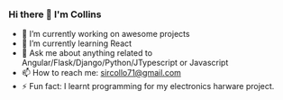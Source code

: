 ### Hi there 👋 I'm Collins
- 🔭 I’m currently working on awesome projects
- 🌱 I’m currently learning React
- 💬 Ask me about anything related to Angular/Flask/Django/Python/JTypescript or Javascript
- 📫 How to reach me: sircollo71@gmail.com
- ⚡ Fun fact: I learnt programming for my electronics harware project.


<!--
**sircollo/sircollo** is a ✨ _special_ ✨ repository because its `README.md` (this file) appears on your GitHub profile.

Here are some ideas to get you started:

- 🔭 I’m currently working on ...
- 🌱 I’m currently learning ...
- 👯 I’m looking to collaborate on ...
- 🤔 I’m looking for help with ...
- 💬 Ask me about ...
- 📫 How to reach me: ...
- 😄 Pronouns: ...
- ⚡ Fun fact: ...
-->
